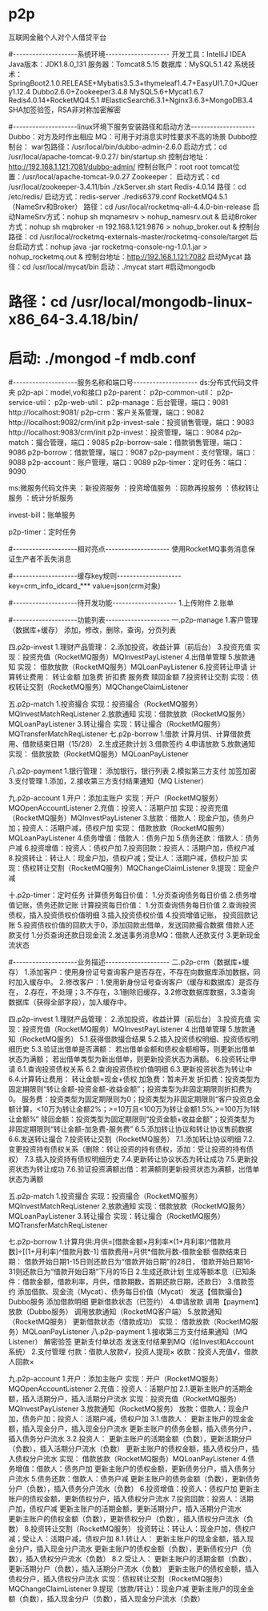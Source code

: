 # p2p
互联网金融个人对个人借贷平台


#--------------------系统环境--------------------
开发工具：IntelliJ IDEA
Java版本：JDK1.8.0_131
服务器：Tomcat8.5.15
数据库：MySQL5.1.42
系统技术：
SpringBoot2.1.0.RELEASE+Mybatis3.5.3+thymeleaf1.4.7+EasyUI1.7.0+JQuery1.12.4
Dubbo2.6.0+Zookeeper3.4.8
MySQL5.6+Mycat1.6.7
Redis4.0.14+RocketMQ4.5.1
#ElasticSearch6.3.1+Nginx3.6.3+MongoDB3.4
SHA加签验签，RSA非对称加密解密


#--------------------linux环境下服务安装路径和启动方法--------------------
Dubbo：对方及时作出相应
MQ：可用于对消息实时性要求不高的场景
Dubbo控制台：
    war包路径：/usr/local/bin/dubbo-admin-2.6.0
    启动方式：cd /usr/local/apache-tomcat-9.0.27/
                bin/startup.sh
    控制台地址：http://192.168.1.121:7081/dubbo-admin/
    控制台账户：root root
    tomcat位置：/usr/local/apache-tomcat-9.0.27
Zookeeper：
 启动方式：cd /usr/local/zookeeper-3.4.11/bin
                ./zkServer.sh start
Redis-4.0.14
    路径：cd /etc/redis/
    启动方式：redis-server ./redis6379.conf
RocketMQ4.5.1（NameSrv和Broker）
    路径：cd /usr/local/rocketmq-all-4.4.0-bin-release
    启动NameSrv方式：nohup sh mqnamesrv > nohup_namesrv.out &
    启动Broker方式：nohup sh mqbroker -n 192.168.1.121:9876 > nohup_broker.out &
    控制台路径：cd /usr/local/rocketmq-externals-master/rocketmq-console/target
    后台启动方式：nohup java -jar rocketmq-console-ng-1.0.1.jar > nohup_rocketmq.out &
    控制台地址：http://192.168.1.121:7082
启动Mycat
    路径：cd /usr/local/mycat/bin
    启动：./mycat start
#启动mongodb
#     路径：cd /usr/local/mongodb-linux-x86_64-3.4.18/bin/
#     启动: ./mongod -f mdb.conf


#--------------------服务名称和端口号--------------------
ds:分布式代码文件夹
p2p-api：model,vo和接口
p2p-parent：
p2p-common-util：
p2p-service-util：
p2p-web-util：
p2p-manage：后台管理，端口：9081
http://localhost:9081/
p2p-crm：客户关系管理，端口：9082
http://localhost:9082/crm/init
p2p-invest-sale：投资销售管理，端口：9083
http://localhost:9083/crm/init
p2p-invest：投资管理，端口：9084
p2p-match：撮合管理，端口：9085
p2p-borrow-sale：借款销售管理，端口：9086
p2p-borrow：借款管理，端口：9087
p2p-payment：支付管理，端口：9088
p2p-account：账户管理，端口：9089
p2p-timer：定时任务：端口：9090

ms:微服务代码文件夹
：新投资服务
：投资增值服务
：回款再投服务
：债权转让服务
：统计分析服务

invest-bill：账单服务

p2p-timer：定时任务


#--------------------相对亮点--------------------
使用RocketMQ事务消息保证生产者不丢失消息


#--------------------缓存key规则--------------------
key=crm_info_idcard_*** value=json(crm对象)


#--------------------待开发功能--------------------
    1.上传附件
    2.账单


#--------------------功能列表--------------------
一.p2p-manage
1.客户管理（数据库+缓存）
添加，修改，删除，查询，分页列表

四.p2p-invest
1.理财产品管理：
2.添加投资，收益计算（前后台）
3.投资充值
    实现：投资充值（RocketMQ服务）MQInvestPayListener
4.出借单管理
5.放款通知
    实现： 借款放款（RocketMQ服务）MQLoanPayListener
6.投资转让申请
计算转让费用：
    转让金额
    加急费
    折扣费
    服务费
    赎回金额
7.投资转让交割
    实现：债权转让交割（RocketMQ服务）MQChangeClaimListener

五.p2p-match
1.投资撮合
    实现：投资撮合（RocketMQ服务）MQInvestMatchReqListener
2.放款通知
    实现：借款放款（RocketMQ服务）MQLoanPayListener
3.转让撮合
    实现：转让撮合（RocketMQ服务）MQTransferMatchReqListener
七.p2p-borrow
1.借款
计算月供、计算借款费用、借款结束日期（15/28）
2.生成还款计划
3.借款签约
4.申请放款
5.放款通知
    实现： 借款放款（RocketMQ服务）MQLoanPayListener

八.p2p-payment
1.银行管理：
添加银行，银行列表
2.模拟第三方支付
加签加密
3.支付管理
1.添加，2.接收第三方支付结果通知（MQ Listener）

九.p2p-account
1.开户：添加主账户
    实现：开户（RocketMQ服务）MQOpenAccountListener
2.充值：投资人：活期户加
    实现：投资充值（RocketMQ服务）MQInvestPayListener
3.放款：借款人：现金户加，债务户加；投资人：活期户减，债权户加
    实现： 借款放款（RocketMQ服务）MQLoanPayListener
4.债务增值：借款人：债务户加
5.债务还款：借款人：债务户减
6.投资增值：投资人：债权户加
7.投资回款：投资人：活期户加，债权户减
8.投资转让：转让人：现金户加，债权户减；受让人：活期户减，债权户加
    实现：债权转让交割（RocketMQ服务）MQChangeClaimListener
9.提现：现金户减

十.p2p-timer：定时任务
计算债务每日价值：
    1.分页查询债务每日价值
    2.债务增值记账，债务还款记账
计算投资每日价值：
    1.分页查询债务每日价值
    2.查询投资债权，插入投资债权价值明细
    3.插入投资债权价值
    4.投资增值记账， 投资回款记账
    5.投资债权价值的回款大于0，添加回款出借单，发送回款撮合数据
借款人还款支付
    1.分页查询还款日现金流
    2.发送事务消息MQ：借款人还款支付
    3.更新现金流状态

#--------------------业务描述--------------------
二.p2p-crm（数据库+缓存）
1.添加客户：使用身份证号查询客户是否存在，不存在向数据库添加数据，同时加入缓存中。
2.修改客户：1.使用新身份证号查询客户（缓存和数据库）是否存在，
2.存在，不处理；3.不存在，3.1删除旧缓存，3.2修改数据库数据，3.3查询数据库（获得全部字段），加入缓存中。

四.p2p-invest
1.理财产品管理：
2.添加投资，收益计算（前后台）
3.投资充值
    实现：投资充值（RocketMQ服务）MQInvestPayListener
4.出借单管理
5.放款通知（RocketMQ服务）
5.1.获得借款撮合结果
5.2.插入投资债权明细、投资债权明细历史
5.3.验证出借单是否满额：
        若出借单金额和债权金额相等，则更新出借单状态为满额；
        若出借单类型为新出借单，则更新投资状态为满额。
6.投资转让申请
6.1.查询投资债权关系
6.2.查询投资债权价值明细
6.3.更新投资状态为转让中
6.4.计算转让费用：
    转让金额=现金+债权
    加急费：暂未开发
    折扣费：投资类型为固定期限则“转让金额-投资金额-收益金额”；投资类型为非固定期限则折扣费为0。
    服务费：投资类型为固定期限则为0；投资类型为非固定期限则“客户投资总金额计算，<10万为转让金额2%；>=10万且<100万为转让金额1.5%,>=100万为1转让金额%”
    赎回金额：投资类型为固定期限则“投资金额+收益金额”；投资类型为非固定期限则“转让金额-加急费-服务费”
6.5.添加转让协议和转让协议售前数据
6.6.发送转让撮合
7.投资转让交割（RocketMQ服务）
7.1.添加转让协议明细
7.2.变更投资持有债权关系（删除：转让投资的持有债权，添加：受让投资的持有债权）
7.3.插入投资持有债权明细历史
7.4.更新转让协议状态为转让成功
7.5.更新投资状态为转让成功
7.6.验证投资满额出借：若满额则更新投资状态为满额，出借单状态为满额

五.p2p-match
1.投资撮合
    实现：投资撮合（RocketMQ服务）MQInvestMatchReqListener
2.放款通知
    实现：借款放款（RocketMQ服务）MQLoanPayListener
3.转让撮合
    实现：转让撮合（RocketMQ服务）MQTransferMatchReqListener

七.p2p-borrow
1.计算月供:月供=[借款金额×月利率×(1+月利率)^借款月数]÷[(1+月利率)^借款月数-1]
借款费用=月供*借款月数-借款金额
借款结束日期：
借款开始日期1-15日则还款日为“借款开始日期”的28日，
借款开始日期16-31则还款日为“借款开始日期”下月的15日
2.生成还款计划
    生成等额本息（已知条件：借款金额，借款利率，月供，借款期数，首期还款日期，还款日）
3.借款签约
    添加借款、现金流（Mycat）、债务每日价值（Mycat）
    发送【借款撮合】Dubbo服务
    添加借款明细
    更新借款状态（已签约）
4.申请放款
    调用【payment】放款（Dubbo服务）
    调用放款通知（RocketMQ客户端）
5.放款通知（RocketMQ服务）
    更新借款状态（借款成功）
    实现： 借款放款（RocketMQ服务）MQLoanPayListener
八.p2p-payment
1.接收第三方支付结果通知（MQ Listener）
    解密验签
    更新支付单状态
    发送支付结果到MQ（给Invest和Account系统）
2.支付管理
    付款：借款人放款√，投资人提现×
    收款：投资人充值√，借款人回款×

九.p2p-account
1.开户：添加主账户
    实现：开户（RocketMQ服务）MQOpenAccountListener
2.充值：投资人：活期户加
    2.1.更新主账户的活期金额，插入活期分户，插入活期分户流水
    实现：投资充值（RocketMQ服务）MQInvestPayListener
3.放款通知（RocketMQ服务）
    放款：借款人：现金户加，债务户加；投资人：活期户减，债权户加
    3.1.借款人：
    更新主账户的现金金额，插入现金分户，插入现金分户流水
    更新主账户的债务金额，插入债务分户，插入债务分户流水
    3.2.投资人：
    更新主账户的活期金额（负数），更新活期分户（负数），插入活期分户流水（负数）
    更新主账户的债权金额，插入债权分户，插入债权分户流水
    实现： 借款放款（RocketMQ服务）MQLoanPayListener
4.债务增值：借款人：债务户加
    更新主账户的债权金额，更新债务分户，插入债务分户流水
5.债务还款：借款人：债务户减
    更新主账户的债务金额（负数），更新债务分户（负数），插入债务分户流水（负数）
6.投资增值：投资人：债权户加
    更新主账户的债权金额，更新债权分户，插入债权分户流水
7.投资回款：投资人：活期户加，债权户减
     更新主账户的活期金额，更新活期分户，插入活期分户流水   
     更新主账户的债权金额（负数），更新债权分户（负数），插入债权分户流水（负数）
8.投资转让交割（RocketMQ服务）
    投资转让：转让人：现金户加，债权户减；受让人：活期户减，债权户加
    8.1.转让人：
    更新主账户的现金金额，插入现金分户，插入现金分户流水
    更新主账户的债权金额（负数），更新债权分户（负数），插入债权分户流水（负数）
    8.2.受让人：
    更新主账户的活期金额（负数），更新活期分户（负数），插入活期分户流水（负数）
    更新主账户的债权金额，插入债权分户，插入债权分户流水
    实现：债权转让交割（RocketMQ服务）MQChangeClaimListener
9.提现（放款/转让）：现金户减
    更新主账户的现金金额（负数），插入现金分户（负数），插入现金分户流水（负数）

